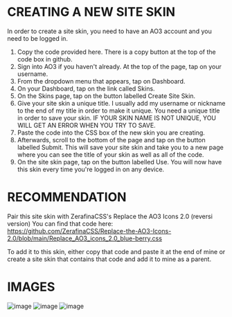 # CREATING A NEW SITE SKIN

In order to create a site skin, you need to have an AO3 account and you need to be logged in.

1. Copy the code provided here. There is a copy button at the top of the code box in github.
2. Sign into AO3 if you haven't already. At the top of the page, tap on your username.
3. From the dropdown menu that appears, tap on Dashboard.
4. On your Dashboard, tap on the link called Skins.
5. On the Skins page, tap on the button labelled Create Site Skin.
6. Give your site skin a unique title. I usually add my username or nickname to the end of my title in order to make it unique. You need a unique title in order to save your skin. IF YOUR SKIN NAME IS NOT UNIQUE, YOU WILL GET AN ERROR WHEN YOU TRY TO SAVE.
7. Paste the code into the CSS box of the new skin you are creating.
8. Afterwards, scroll to the bottom of the page and tap on the button labelled Submit. This will save your site skin and take you to a new page where you can see the title of your skin as well as all of the code.
9. On the site skin page, tap on the button labelled Use. You will now have this skin every time you're logged in on any device.

# RECOMMENDATION 

Pair this site skin with ZerafinaCSS's Replace the AO3 Icons 2.0 (reversi version)
You can find that code here: https://github.com/ZerafinaCSS/Replace-the-AO3-Icons-2.0/blob/main/Replace_AO3_icons_2.0_blue-berry.css

To add it to this skin, either copy that code and paste it at the end of mine or create a site skin that contains that code and add it to mine as a parent. 

# IMAGES

![image](https://github.com/user-attachments/assets/a0056855-c79e-4ae8-b311-16e80560c936)
![image](https://github.com/user-attachments/assets/eee6e778-10e4-4be4-97fb-22af77a24a7e)
![image](https://github.com/user-attachments/assets/69c1e8ec-6e48-47ae-882a-3a4a68cb6e8f)



